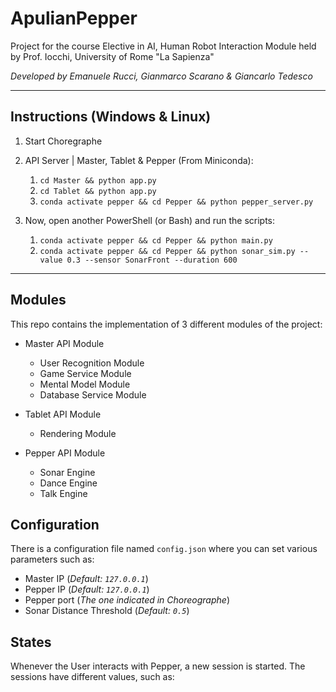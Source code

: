# ApulianPepper
Project for the course Elective in AI, Human Robot Interaction Module held by Prof. Iocchi, University of Rome "La Sapienza"

<i>Developed by Emanuele Rucci, Gianmarco Scarano & Giancarlo Tedesco</i>

---------------------
## Instructions (Windows & Linux)

1. Start Choregraphe

2. API Server | Master, Tablet & Pepper (From Miniconda):
   1. `cd Master && python app.py`
   2. `cd Tablet && python app.py`
   3. `conda activate pepper && cd Pepper && python pepper_server.py`

5. Now, open another PowerShell (or Bash) and run the scripts:
   1. `conda activate pepper && cd Pepper && python main.py`
   2. `conda activate pepper && cd Pepper && python sonar_sim.py --value 0.3 --sensor SonarFront --duration 600`

---------------------

## Modules
This repo contains the implementation of 3 different modules of the project:
- Master API Module
    - User Recognition Module
    - Game Service Module
    - Mental Model Module
    - Database Service Module

- Tablet API Module
    - Rendering Module

- Pepper API Module
    - Sonar Engine
    - Dance Engine
    - Talk Engine

## Configuration
There is a configuration file named `config.json` where you can set various parameters such as:
- Master IP (<i>Default: `127.0.0.1`</i>)
- Pepper IP (<i>Default: `127.0.0.1`</i>)
- Pepper port (<i>The one indicated in Choreographe</i>)
- Sonar Distance Threshold (<i>Default: `0.5`</i>)

## States
Whenever the User interacts with Pepper, a new session is started.
The sessions have different values, such as:

